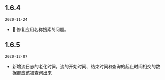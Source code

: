 ## 1.6.4

`2020-11-24`

- 🐞 修复应用名称搜索的问题。

## 1.6.5

`2020-12-07`

- 新增流日志的老化时间。流的开始时间、结束时间和查询的起止时间相交的数据都应该被查询出来
